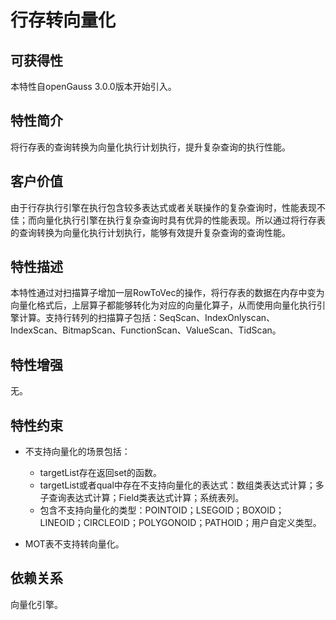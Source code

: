 # 行存转向量化<a name="ZH-CN_TOPIC_0000001265287497"></a>

## 可获得性<a name="section15406143204715"></a>

本特性自openGauss 3.0.0版本开始引入。

## 特性简介<a name="section740615433477"></a>

将行存表的查询转换为向量化执行计划执行，提升复杂查询的执行性能。

## 客户价值<a name="section13406743164715"></a>

由于行存执行引擎在执行包含较多表达式或者关联操作的复杂查询时，性能表现不佳；而向量化执行引擎在执行复杂查询时具有优异的性能表现。所以通过将行存表的查询转换为向量化执行计划执行，能够有效提升复杂查询的查询性能。

## 特性描述<a name="section16406154310471"></a>

本特性通过对扫描算子增加一层RowToVec的操作，将行存表的数据在内存中变为向量化格式后，上层算子都能够转化为对应的向量化算子，从而使用向量化执行引擎计算。支持行转列的扫描算子包括：SeqScan、IndexOnlyscan、IndexScan、BitmapScan、FunctionScan、ValueScan、TidScan。

## 特性增强<a name="section1340684315478"></a>

无。

## 特性约束<a name="section06531946143616"></a>

-   不支持向量化的场景包括：
    -   targetList存在返回set的函数。
    -   targetList或者qual中存在不支持向量化的表达式：数组类表达式计算；多子查询表达式计算；Field类表达式计算；系统表列。
    -   包含不支持向量化的类型：POINTOID；LSEGOID；BOXOID；LINEOID；CIRCLEOID；POLYGONOID；PATHOID；用户自定义类型。

-   MOT表不支持转向量化。

## 依赖关系<a name="section8406643144716"></a>

向量化引擎。

